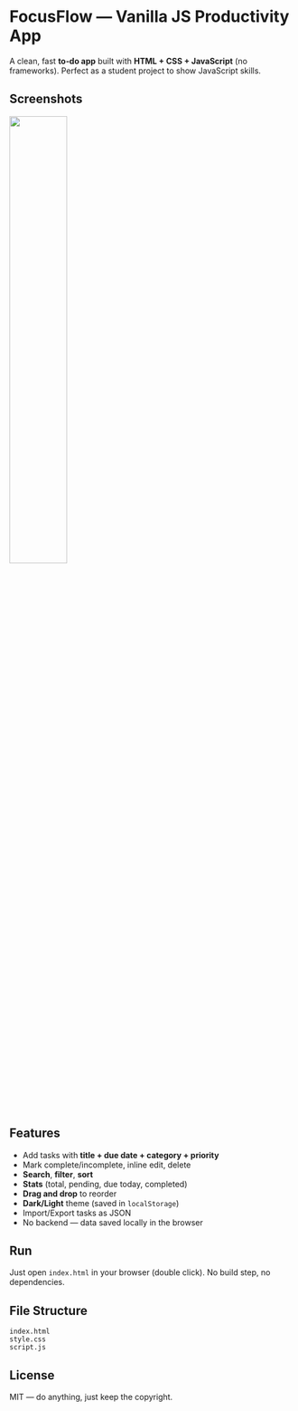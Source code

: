 # FocusFlow — Vanilla JS Productivity App

A clean, fast **to‑do app** built with **HTML + CSS + JavaScript** (no frameworks). Perfect as a student project to show JavaScript skills.

## Screenshots
<img src="./assets/ss.png" width="45%" />

## Features
- Add tasks with **title + due date + category + priority**
- Mark complete/incomplete, inline edit, delete
- **Search**, **filter**, **sort**
- **Stats** (total, pending, due today, completed)
- **Drag and drop** to reorder
- **Dark/Light** theme (saved in `localStorage`)
- Import/Export tasks as JSON
- No backend — data saved locally in the browser

## Run
Just open `index.html` in your browser (double click). No build step, no dependencies.

## File Structure
```
index.html
style.css
script.js
```

## License
MIT — do anything, just keep the copyright.
